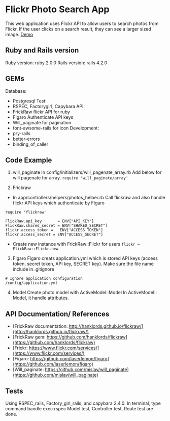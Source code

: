 # Flickr Photo Search App

This web application uses Flickr API to allow users to search photos from Flickr. If the user clicks on a search result, they can see a larger sized image.
[Demo](https://enigmatic-forest-5608.herokuapp.com/)

## Ruby and Rails version
Ruby version: ruby 2.0.0
Rails version: rails 4.2.0

## GEMs
Database:
  * Postgresql
Test:
  * RSPEC, Factorygirl, Capybara
API:
  * FrickRaw flickr API for ruby
  * Figaro Authenticate API keys
  * Will_paginate for pagination
  * font-awsome-rails for icon
Development:
  * pry-rails
  * better-errors
  * binding_of_caller


## Code Example
1. will_paginate
In config/initializers/will_pagenate_array.rb
Add below for will pagenate for array.
`require 'will_paginate/array'`

2. Frickraw
  * In app/controllers/helpers/photos_helber.rb
   Call flickraw and also handle flickr API keys which authenticate by Figaro

```
require 'flickraw'

FlickRaw.api_key       = ENV["API_KEY"]
FlickRaw.shared_secret = ENV["SHARED_SECRET"]
flickr.access_token =   ENV["ACCESS_TOKEN"]
flickr.access_secret = ENV["ACCESS_SECRET"]
```

  * Create new instance with FrickRaw::Flickr for users
`flickr = FlickRaw::Flickr.new`


3. Figaro
Figaro creats application.yml which is stored API keys (access token, secret token, API key, SECRET key). Make sure the file name include in .gitignore
```
# Ignore application configuration
/config/application.yml
```

4. Model
Create photo model with ActiveModel::Model
In ActiveModel:: Model, it handle attributes.

## API Documentation/ References
  * [FrickRaw documentation: http://hanklords.github.io/flickraw/](http://hanklords.github.io/flickraw/)
  * [FrickRaw gem: https://github.com/hanklords/flickraw](https://github.com/hanklords/flickraw)
  * [Frickr: https://www.flickr.com/services/](https://www.flickr.com/services/)
  * [Figaro: https://github.com/laserlemon/figaro](https://github.com/laserlemon/figaro)
  * [Will_paginate: https://github.com/mislav/will_paginate](https://github.com/mislav/will_paginate)

## Tests
Using RSPEC_rails, Factory_girl_rails, and capybara 2.4.0.
In terminal, type command bandle exec rspec
Model test, Controller test, Route test are done.



